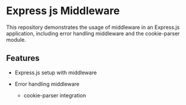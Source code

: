 # Express js Middleware

This repository demonstrates the usage of middleware in an Express.js application, including error handling middleware and the cookie-parser module.

## Features

- Express.js setup with middleware

- Error handling middleware

  - cookie-parser integration
